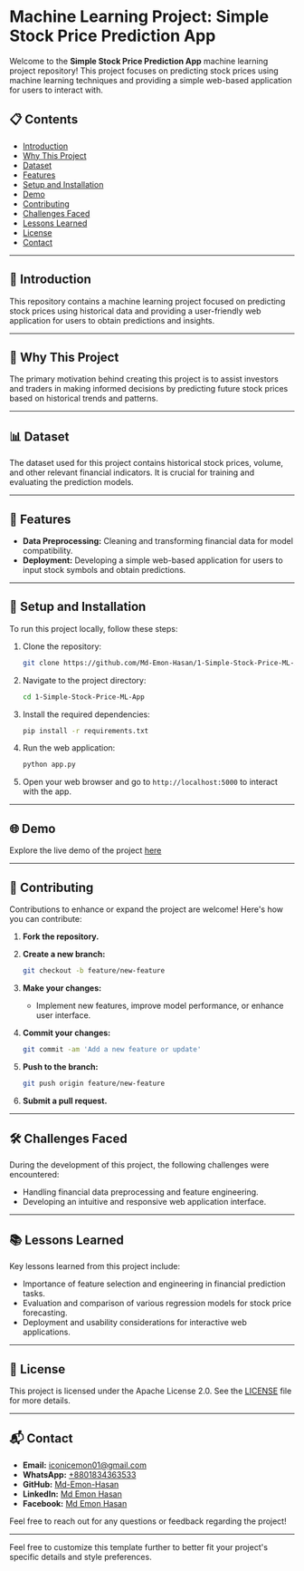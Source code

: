 # Machine Learning Project: Simple Stock Price Prediction App

Welcome to the **Simple Stock Price Prediction App** machine learning project repository! This project focuses on predicting stock prices using machine learning techniques and providing a simple web-based application for users to interact with.

## 📋 Contents

- [Introduction](#introduction)
- [Why This Project](#why-this-project)
- [Dataset](#dataset)
- [Features](#features)
- [Setup and Installation](#setup-and-installation)
- [Demo](#demo)
- [Contributing](#contributing)
- [Challenges Faced](#challenges-faced)
- [Lessons Learned](#lessons-learned)
- [License](#license)
- [Contact](#contact)

---

## 📖 Introduction

This repository contains a machine learning project focused on predicting stock prices using historical data and providing a user-friendly web application for users to obtain predictions and insights.

---

## 🎯 Why This Project

The primary motivation behind creating this project is to assist investors and traders in making informed decisions by predicting future stock prices based on historical trends and patterns.

---

## 📊 Dataset

The dataset used for this project contains historical stock prices, volume, and other relevant financial indicators. It is crucial for training and evaluating the prediction models.

---

## 🌟 Features

- **Data Preprocessing:** Cleaning and transforming financial data for model compatibility.
- **Deployment:** Developing a simple web-based application for users to input stock symbols and obtain predictions.

---

## 🚀 Setup and Installation

To run this project locally, follow these steps:

1. Clone the repository:

   ```bash
   git clone https://github.com/Md-Emon-Hasan/1-Simple-Stock-Price-ML-App.git
   ```

2. Navigate to the project directory:

   ```bash
   cd 1-Simple-Stock-Price-ML-App
   ```

3. Install the required dependencies:

   ```bash
   pip install -r requirements.txt
   ```

4. Run the web application:

   ```bash
   python app.py
   ```

5. Open your web browser and go to `http://localhost:5000` to interact with the app.

---

## 🌐 Demo

Explore the live demo of the project [here](https://one-simple-stock-price-web-apps.onrender.com)

---

## 🤝 Contributing

Contributions to enhance or expand the project are welcome! Here's how you can contribute:

1. **Fork the repository.**
2. **Create a new branch:**

   ```bash
   git checkout -b feature/new-feature
   ```

3. **Make your changes:**

   - Implement new features, improve model performance, or enhance user interface.

4. **Commit your changes:**

   ```bash
   git commit -am 'Add a new feature or update'
   ```

5. **Push to the branch:**

   ```bash
   git push origin feature/new-feature
   ```

6. **Submit a pull request.**

---

## 🛠️ Challenges Faced

During the development of this project, the following challenges were encountered:

- Handling financial data preprocessing and feature engineering.
- Developing an intuitive and responsive web application interface.

---

## 📚 Lessons Learned

Key lessons learned from this project include:

- Importance of feature selection and engineering in financial prediction tasks.
- Evaluation and comparison of various regression models for stock price forecasting.
- Deployment and usability considerations for interactive web applications.

---

## 📄 License

This project is licensed under the Apache License 2.0. See the [LICENSE](LICENSE) file for more details.

---

## 📬 Contact

- **Email:** [iconicemon01@gmail.com](mailto:iconicemon01@gmail.com)
- **WhatsApp:** [+8801834363533](https://wa.me/8801834363533)
- **GitHub:** [Md-Emon-Hasan](https://github.com/Md-Emon-Hasan)
- **LinkedIn:** [Md Emon Hasan](https://www.linkedin.com/in/md-emon-hasan)
- **Facebook:** [Md Emon Hasan](https://www.facebook.com/mdemon.hasan2001/)

Feel free to reach out for any questions or feedback regarding the project!

---

Feel free to customize this template further to better fit your project's specific details and style preferences.

